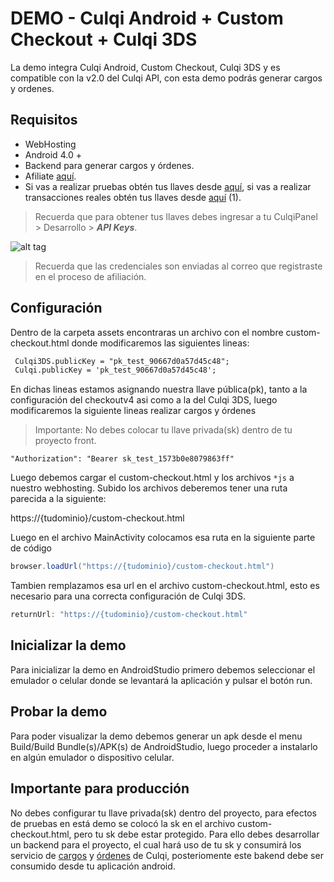 # DEMO - Culqi Android + Custom Checkout + Culqi 3DS

La demo integra Culqi Android, Custom Checkout, Culqi 3DS y es compatible con la v2.0 del Culqi API, con esta demo podrás generar cargos y ordenes.

## Requisitos

* WebHosting
* Android 4.0 +
* Backend para generar cargos y órdenes.
* Afiliate [aquí](https://afiliate.culqi.com/).
* Si vas a realizar pruebas obtén tus llaves desde [aquí](https://integ-panel.culqi.com/#/registro), si vas a realizar transacciones reales obtén tus llaves desde [aquí](https://panel.culqi.com/#/registro) (1).

> Recuerda que para obtener tus llaves debes ingresar a tu CulqiPanel > Desarrollo > ***API Keys***.

![alt tag](http://i.imgur.com/NhE6mS9.png)

> Recuerda que las credenciales son enviadas al correo que registraste en el proceso de afiliación.

## Configuración

Dentro de la carpeta assets encontraras un archivo con el nombre custom-checkout.html donde modificaremos las siguientes lineas:

```html
 Culqi3DS.publicKey = "pk_test_90667d0a57d45c48";
 Culqi.publicKey = 'pk_test_90667d0a57d45c48';
```

En dichas lineas estamos asignando nuestra llave pública(pk), tanto a la configuración del checkoutv4 asi como a la del Culqi 3DS, luego modificaremos la siguiente lineas  realizar cargos y órdenes

> Importante: No debes colocar tu llave privada(sk) dentro de tu proyecto front.

```javacript
"Authorization": "Bearer sk_test_1573b0e8079863ff"
```

Luego debemos cargar el custom-checkout.html y los archivos `*js` a nuestro webhosting.
Subido los archivos deberemos tener una ruta parecida a la siguiente:

https://{tudominio}/custom-checkout.html

Luego en el archivo MainActivity colocamos esa ruta en la siguiente parte de código


```java
browser.loadUrl("https://{tudominio}/custom-checkout.html")
```

Tambien remplazamos esa url en el archivo custom-checkout.html, esto es necesario para una correcta configuración de Culqi 3DS.

```javascript
returnUrl: "https://{tudominio}/custom-checkout.html"
```


## Inicializar la demo

Para inicializar la demo en AndroidStudio primero debemos seleccionar el emulador o celular donde se levantará la aplicación y pulsar el botón run.


## Probar la demo

Para poder visualizar la demo debemos generar un apk desde el menu Build/Build Bundle(s)/APK(s) de AndroidStudio, luego proceder a instalarlo en algún emulador o dispositivo celular.

## Importante para producción

No debes configurar tu llave privada(sk) dentro del proyecto, para efectos de pruebas en está demo se colocó la sk en el archivo custom-checkout.html, pero tu sk debe estar protegido.
Para ello debes desarrollar un backend para el proyecto, el cual hará uso de tu sk y consumirá los servicio de [cargos](https://apidocs.culqi.com/#tag/Cargos/operation/crear-cargo) y [órdenes](https://apidocs.culqi.com/#tag/Ordenes/operation/crear-orden) de Culqi, posteriomente este bakend debe ser consumido desde tu aplicación android.
